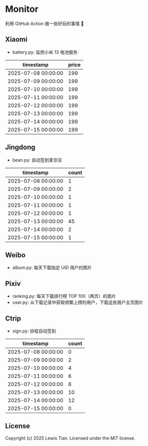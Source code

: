 # Monitor

利用 GitHub Action 做一些好玩的事情 🤣

## Xiaomi

- battery.py: 监控小米 13 电池服务

<!-- xiaomi13battery-start -->

| timestamp | price |
| --- | --- |
| 2025-07-08 00:00:00 | 199 |
| 2025-07-09 00:00:00 | 199 |
| 2025-07-10 00:00:00 | 199 |
| 2025-07-11 00:00:00 | 199 |
| 2025-07-12 00:00:00 | 199 |
| 2025-07-13 00:00:00 | 199 |
| 2025-07-14 00:00:00 | 199 |
| 2025-07-15 00:00:00 | 199 |

<!-- xiaomi13battery-end -->

## Jingdong

- bean.py: 自动签到拿京豆

<!-- jingdongbean-start -->

| timestamp | count |
| --- | --- |
| 2025-07-08 00:00:00 | 1 |
| 2025-07-09 00:00:00 | 2 |
| 2025-07-10 00:00:00 | 1 |
| 2025-07-11 00:00:00 | 1 |
| 2025-07-12 00:00:00 | 1 |
| 2025-07-13 00:00:00 | 45 |
| 2025-07-14 00:00:00 | 2 |
| 2025-07-15 00:00:00 | 1 |

<!-- jingdongbean-end -->

## Weibo

- album.py: 每天下载指定 UID 用户的图片

## Pixiv

- ranking.py: 每天下载排行榜 TOP 100（两页）的图片
- user.py: 从下载记录中获取频繁上榜的用户，下载这些用户主页图片

## Ctrip

- sign.py: 协程自动签到

<!-- ctrip_sign-start -->

| timestamp | count |
| --- | --- |
| 2025-07-08 00:00:00 | 0 |
| 2025-07-09 00:00:00 | 2 |
| 2025-07-10 00:00:00 | 4 |
| 2025-07-11 00:00:00 | 6 |
| 2025-07-12 00:00:00 | 8 |
| 2025-07-13 00:00:00 | 10 |
| 2025-07-14 00:00:00 | 12 |
| 2025-07-15 00:00:00 | 0 |

<!-- ctrip_sign-end -->

## License

Copyright (c) 2025 Lewis Tian. Licensed under the MIT license.
